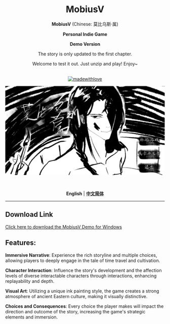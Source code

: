 <div align="center">

<h1>MobiusV</h1>

**MobiusV** (Chinese: 莫比乌斯·属)

**Personal Indie Game**

**Demo Version**

The story is only updated to the first chapter.

Welcome to test it out. Just unzip and play! Enjoy~
<br><br>

[![madewithlove](https://img.shields.io/badge/made_with-%E2%9D%A4-red?style=for-the-badge&labelColor=orange)](https://github.com/Bailycutecutecute/Mobius-V)

![My Image](./images/展示.png)

<br>

**English** | [**中文简体**](./docs/cn/README.md)

</div>

---
## Download Link

<a href="./MobiusV2.0.rar" download>Click here to download the MobiusV Demo for Windows</a>

## Features:

**Immersive Narrative**: Experience the rich storyline and multiple choices, allowing players to deeply engage in the tale of time travel and cultivation.

**Character Interaction**: Influence the story's development and the affection levels of diverse interactable characters through interactions, enhancing replayability and depth.

**Visual Art**: Utilizing a unique ink painting style, the game creates a strong atmosphere of ancient Eastern culture, making it visually distinctive.

**Choices and Consequences**: Every choice the player makes will impact the direction and outcome of the story, increasing the game's strategic elements and immersion.
